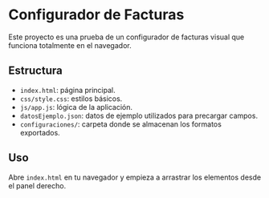 # Configurador de Facturas

Este proyecto es una prueba de un configurador de facturas visual que funciona totalmente en el navegador.

## Estructura
- `index.html`: página principal.
- `css/style.css`: estilos básicos.
- `js/app.js`: lógica de la aplicación.
- `datosEjemplo.json`: datos de ejemplo utilizados para precargar campos.
- `configuraciones/`: carpeta donde se almacenan los formatos exportados.

## Uso
Abre `index.html` en tu navegador y empieza a arrastrar los elementos desde el panel derecho.
